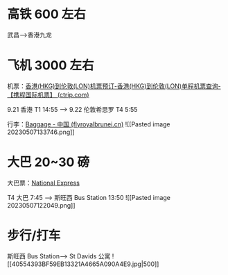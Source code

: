 
# 高铁 600 左右
武昌——>香港九龙
# 飞机 3000 左右
机票：[香港(HKG)到伦敦(LON)机票预订-香港(HKG)到伦敦(LON)单程机票查询-【携程国际机票】 (ctrip.com)](https://flights.ctrip.com/online/list/oneway-hkg-lhr0?depdate=2023-09-21&cabin=y_s&adult=1&child=0&infant=0)

9.21 香港 T1 14:55 ——> 9.22 伦敦希思罗 T4 5:55

行李：[Baggage - 中国 (flyroyalbrunei.cn)](https://flyroyalbrunei.cn/peoples-republic-china/zh/help-support/frequently-asked-questions/baggage/)
![[Pasted image 20230507133746.png]]
# 大巴 20~30 磅
大巴票：[National Express](https://book.nationalexpress.com/coach/#/choose-journey?journeyType=single&departureStopId=57217&destinationStopId=14225&departureDate=22%2F09%2F2023&departArrive=DepartAfter&outboundTime=00:00&returnDate=22%2F09%2F2023&departArriveReturn=DepartAfter&returnTime=00:00&adults=1&children=0&infants=0&euroAdults=0&euroChildren=0&euroSixtyPlus=0&euroInfants=0&ouiAdults=1&ouiChildren=0&usingCoachCard=false&youngPersonCards=0&seniorCards=0&disabledCards=0&partnerId=NX&campaignId=DEFAULT&request_locale=en&numResults=4)

T4 大巴 7:45 ——> 斯旺西 Bus Station 13:50
![[Pasted image 20230507122049.png]]

# 步行/打车
 斯旺西 Bus Station——> St Davids 公寓
![[40554393BF59EB13321A4665A090A4E9.jpg|500]]